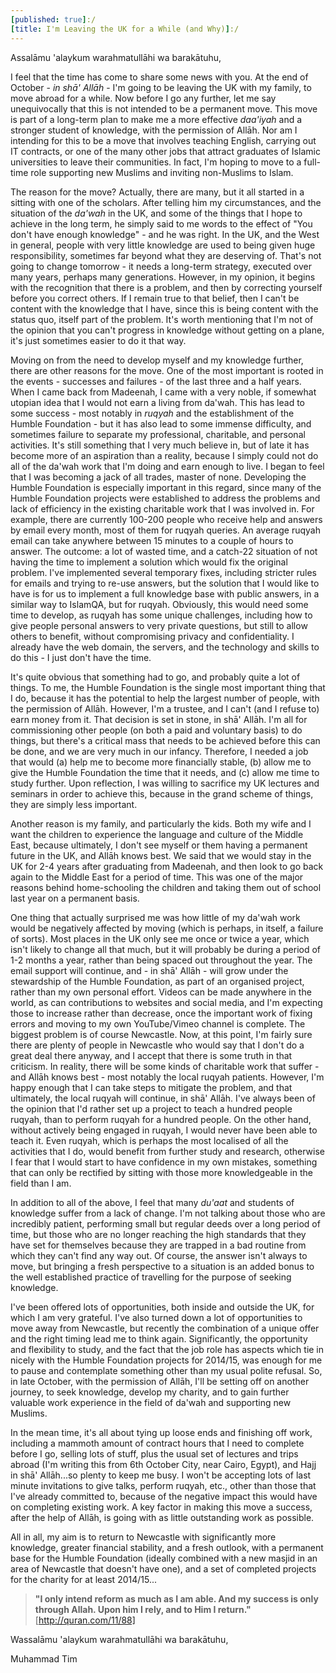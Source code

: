 ```yaml
---
[published: true]:/
[title: I'm Leaving the UK for a While (and Why)]:/
---
```


Assalāmu 'alaykum warahmatullāhi wa barakātuhu,

I feel that the time has come to share some news with you. At the end of October - _in shā' Allāh_ - I'm going to be leaving the UK with my family, to move abroad for a while. Now before I go any further, let me say unequivocally that this is not intended to be a permanent move. This move is part of a long-term plan to make me a more effective _daa'iyah_ and a stronger student of knowledge, with the permission of Allāh. Nor am I intending for this to be a move that involves teaching English, carrying out IT contracts, or one of the many other jobs that attract graduates of Islamic universities to leave their communities. In fact, I'm hoping to move to a full-time role supporting new Muslims and inviting non-Muslims to Islam.

The reason for the move? Actually, there are many, but it all started in a sitting with one of the scholars. After telling him my circumstances, and the situation of the _da'wah_ in the UK, and some of the things that I hope to achieve in the long term, he simply said to me words to the effect of "You don't have enough knowledge" - and he was right. In the UK, and the West in general, people with very little knowledge are used to being given huge responsibility, sometimes far beyond what they are deserving of. That's not going to change tomorrow - it needs a long-term strategy, executed over many years, perhaps many generations. However, in my opinion, it begins with the recognition that there is a problem, and then by correcting yourself before you correct others. If I remain true to that belief, then I can't be content with the knowledge that I have, since this is being content with the status quo, itself part of the problem. It's worth mentioning that I'm not of the opinion that you can't progress in knowledge without getting on a plane, it's just sometimes easier to do it that way.

Moving on from the need to develop myself and my knowledge further, there are other reasons for the move. One of the most important is rooted in the events - successes and failures - of the last three and a half years. When I came back from Madeenah, I came with a very noble, if somewhat utopian idea that I would not earn a living from da'wah. This has lead to some success - most notably in _ruqyah_ and the establishment of the Humble Foundation - but it has also lead to some immense difficulty, and sometimes failure to separate my professional, charitable, and personal activities. It's still something that I very much believe in, but of late it has become more of an aspiration than a reality, because I simply could not do all of the da'wah work that I'm doing and earn enough to live. I began to feel that I was becoming a jack of all trades, master of none. Developing the Humble Foundation is especially important in this regard, since many of the Humble Foundation projects were established to address the problems and lack of efficiency in the existing charitable work that I was involved in. For example, there are currently 100-200 people who receive help and answers by email every month, most of them for ruqyah queries. An average ruqyah email can take anywhere between 15 minutes to a couple of hours to answer. The outcome: a lot of wasted time, and a catch-22 situation of not having the time to implement a solution which would fix the original problem. I've implemented several temporary fixes, including stricter rules for emails and trying to re-use answers, but the solution that I would like to have is for us to implement a full knowledge base with public answers, in a similar way to IslamQA, but for ruqyah. Obviously, this would need some time to develop, as ruqyah has some unique challenges, including how to give people personal answers to very private questions, but still to allow others to benefit, without compromising privacy and confidentiality. I already have the web domain, the servers, and the technology and skills to do this - I just don't have the time.

It's quite obvious that something had to go, and probably quite a lot of things. To me, the Humble Foundation is the single most important thing that I do, because it has the potential to help the largest number of people, with the permission of Allāh. However, I'm a trustee, and I can't (and I refuse to) earn money from it. That decision is set in stone, in shā' Allāh. I'm all for commissioning other people (on both a paid and voluntary basis) to do things, but there's a critical mass that needs to be achieved before this can be done, and we are very much in our infancy. Therefore, I needed a job that would (a) help me to become more financially stable, (b) allow me to give the Humble Foundation the time that it needs, and (c) allow me time to study further. Upon reflection, I was willing to sacrifice my UK lectures and seminars in order to achieve this, because in the grand scheme of things, they are simply less important. 

Another reason is my family, and particularly the kids. Both my wife and I want the children to experience the language and culture of the Middle East, because ultimately, I don't see myself or them having a permanent future in the UK, and Allāh knows best. We said that we would stay in the UK for 2-4 years after graduating from Madeenah, and then look to go back again to the Middle East for a period of time. This was one of the major reasons behind home-schooling the children and taking them out of school last year on a permanent basis.

One thing that actually surprised me was how little of my da'wah work would be negatively affected by moving (which is perhaps, in itself, a failure of sorts). Most places in the UK only see me once or twice a year, which isn't likely to change all that much, but it will probably be during a period of 1-2 months a year, rather than being spaced out throughout the year. The email support will continue, and - in shā' Allāh - will grow under the stewardship of the Humble Foundation, as part of an organised project, rather than my own personal effort. Videos can be made anywhere in the world, as can contributions to websites and social media, and I'm expecting those to increase rather than decrease, once the important work of fixing errors and moving to my own YouTube/Vimeo channel is complete. The biggest problem is of course Newcastle. Now, at this point, I'm fairly sure there are plenty of people in Newcastle who would say that I don't do a great deal there anyway, and I accept that there is some truth in that criticism. In reality, there will be some kinds of charitable work that suffer - and Allāh knows best - most notably the local ruqyah patients. However, I'm happy enough that I can take steps to mitigate the problem, and that ultimately, the local ruqyah will continue, in shā' Allāh. I've always been of the opinion that I'd rather set up a project to teach a hundred people ruqyah, than to perform ruqyah for a hundred people. On the other hand, without actively being engaged in ruqyah, I would never have been able to teach it. Even ruqyah, which is perhaps the most localised of all the activities that I do, would benefit from further study and research, otherwise I fear that I would start to have confidence in my own mistakes, something that can only be rectified by sitting with those more knowledgeable in the field than I am.

In addition to all of the above, I feel that many _du'aat_ and students of knowledge suffer from a lack of change. I'm not talking about those who are incredibly patient, performing small but regular deeds over a long period of time, but those who are no longer reaching the high standards that they have set for themselves because they are trapped in a bad routine from which they can't find any way out. Of course, the answer isn't always to move, but bringing a fresh perspective to a situation is an added bonus to the well established practice of travelling for the purpose of seeking knowledge.

I've been offered lots of opportunities, both inside and outside the UK, for which I am very grateful. I've also turned down a lot of opportunities to move away from Newcastle, but recently the combination of a unique offer and the right timing lead me to think again. Significantly, the opportunity and flexibility to study, and the fact that the job role has aspects which tie in nicely with the Humble Foundation projects for 2014/15, was enough for me to pause and contemplate something other than my usual polite refusal. So, in late October, with the permission of Allāh, I'll be setting off on another journey, to seek knowledge, develop my charity, and to gain further valuable work experience in the field of da'wah and supporting new Muslims.

In the mean time, it's all about tying up loose ends and finishing off work, including a mammoth amount of contract hours that I need to complete before I go, selling lots of stuff, plus the usual set of lectures and trips abroad (I'm writing this from 6th October City, near Cairo, Egypt), and Hajj in shā' Allāh...so plenty to keep me busy. I won't be accepting lots of last minute invitations to give talks, perform ruqyah, etc., other than those that I've already committed to, because of the negative impact this would have on completing existing work. A key factor in making this move a success, after the help of Allāh, is going with as little outstanding work as possible.

All in all, my aim is to return to Newcastle with significantly more knowledge, greater financial stability, and a fresh outlook, with a permanent base for the Humble Foundation (ideally combined with a new masjid in an area of Newcastle that doesn't have one), and a set of completed projects for the charity for at least 2014/15...

> **"I only intend reform as much as I am able. And my success is only through Allah. Upon him I rely, and to Him I return."** [http://quran.com/11/88]

Wassalāmu 'alaykum warahmatullāhi wa barakātuhu,

Muhammad Tim
